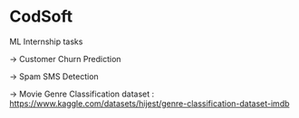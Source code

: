 # CodSoft
ML Internship tasks 

-> Customer Churn Prediction
    

-> Spam SMS Detection

-> Movie Genre Classification
    dataset : https://www.kaggle.com/datasets/hijest/genre-classification-dataset-imdb
